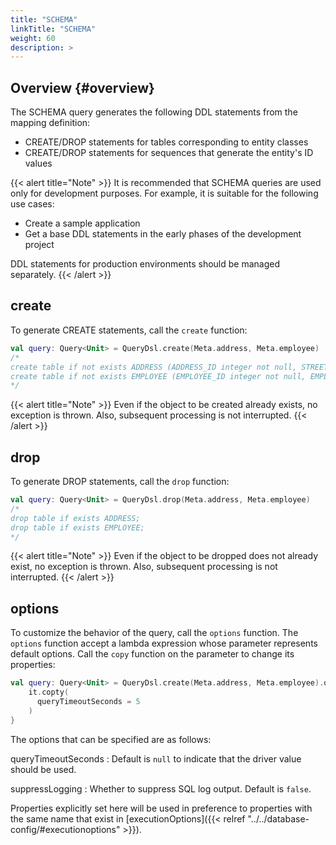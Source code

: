 ```yaml
---
title: "SCHEMA"
linkTitle: "SCHEMA"
weight: 60
description: >
---
```


## Overview {#overview}

The SCHEMA query generates the following DDL statements from the mapping definition:

- CREATE/DROP statements for tables corresponding to entity classes
- CREATE/DROP statements for sequences that generate the entity's ID values

{{< alert title="Note" >}}
It is recommended that SCHEMA queries are used only for development purposes.
For example, it is suitable for the following use cases:

- Create a sample application
- Get a base DDL statements in the early phases of the development project

DDL statements for production environments should be managed separately.
{{< /alert >}}

## create

To generate CREATE statements, call the `create` function:

```kotlin
val query: Query<Unit> = QueryDsl.create(Meta.address, Meta.employee)
/*
create table if not exists ADDRESS (ADDRESS_ID integer not null, STREET varchar(500) not null, VERSION integer not null, constraint pk_ADDRESS primary key(ADDRESS_ID));
create table if not exists EMPLOYEE (EMPLOYEE_ID integer not null, EMPLOYEE_NO integer not null, EMPLOYEE_NAME varchar(500) not null, MANAGER_ID integer, HIREDATE date not null, SALARY bigint not null, DEPARTMENT_ID integer not null, ADDRESS_ID integer not null, VERSION integer not null, constraint pk_EMPLOYEE primary key(EMPLOYEE_ID));
*/
```

{{< alert title="Note" >}}
Even if the object to be created already exists, no exception is thrown.
Also, subsequent processing is not interrupted.
{{< /alert >}}

## drop

To generate DROP statements, call the `drop` function:

```kotlin
val query: Query<Unit> = QueryDsl.drop(Meta.address, Meta.employee)
/*
drop table if exists ADDRESS;
drop table if exists EMPLOYEE;
*/
```

{{< alert title="Note" >}}
Even if the object to be dropped does not already exist, no exception is thrown.
Also, subsequent processing is not interrupted.
{{< /alert >}}

## options

To customize the behavior of the query, call the `options` function.
The `options` function accept a lambda expression whose parameter represents default options.
Call the `copy` function on the parameter to change its properties:

```kotlin
val query: Query<Unit> = QueryDsl.create(Meta.address, Meta.employee).options {
    it.copty(
      queryTimeoutSeconds = 5
    )
}
```

The options that can be specified are as follows:

queryTimeoutSeconds
: Default is `null` to indicate that the driver value should be used.

suppressLogging
: Whether to suppress SQL log output. Default is `false`.

Properties explicitly set here will be used in preference to properties with the same name that exist
in [executionOptions]({{< relref "../../database-config/#executionoptions" >}}).

